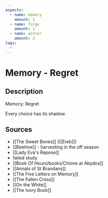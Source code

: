 ```yaml
---
aspects: 
  - name: memory
    amount: 1
  - name: forge
    amount: 1
  - name: winter
    amount: 2
tags:
  - 
---
```


# Memory - Regret

## Description
Memory: Regret

Every choice has its shadow.
## Sources
- [[The Sweet Bones]] ([[Ereb]])
- [[Beehive]] - harvesting in the off season
- [[Lady Eva's Repose]]
- failed study
- [[Book Of Hours/books/Chione at Abydos]]
- [[Annals of St Brandans]]
- [[The Five Letters on Memory]]
- [[The Fallen Cross]]
- [[On the White]]
- [[The Ivory Book]]
